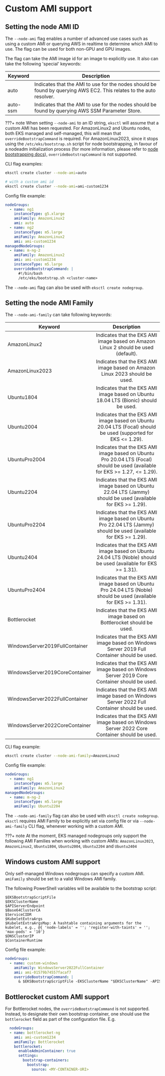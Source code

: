 # Custom AMI support

## Setting the node AMI ID

The `--node-ami` flag enables a number of advanced use cases such as using a custom AMI or querying AWS in realtime to determine which AMI to use.
The flag can be used for both non-GPU and GPU images.

The flag can take the AMI image id for an image to explicitly use. It also can take the following 'special' keywords:

| Keyword   | Description                                                                                                         |
| --------- | ------------------------------------------------------------------------------------------------------------------- |
| auto      | Indicates that the AMI to use for the nodes should be found by querying AWS EC2. This relates to the auto resolver. |
| auto-ssm  | Indicates that the AMI to use for the nodes should be found by querying AWS SSM Parameter Store.                    |


???+ note
    When setting `--node-ami` to an ID string, `eksctl` will assume that a custom AMI has been requested.
    For AmazonLinux2 and Ubuntu nodes, both EKS managed and self-managed, this will mean that `overrideBootstrapCommand` is required.
    For AmazonLinux2023, since it stops using the `/etc/eks/bootstrap.sh` script for node bootstrapping, in favour of a nodeadm initialization process (for more information, please refer to [node bootstrapping docs](https://github.com/eksctl-io/eksctl/blob/main/pkg/nodebootstrap/README.md)), `overrideBootstrapCommand` is not supported.

CLI flag examples:
```sh
eksctl create cluster --node-ami=auto

# with a custom ami id
eksctl create cluster --node-ami=ami-custom1234
```

Config file example:
```yaml
nodeGroups:
  - name: ng1
    instanceType: g5.xlarge
    amiFamily: AmazonLinux2
    ami: auto
  - name: ng2
    instanceType: m5.large
    amiFamily: AmazonLinux2
    ami: ami-custom1234
managedNodeGroups:
  - name: m-ng-2
    amiFamily: AmazonLinux2
    ami: ami-custom1234
    instanceType: m5.large
    overrideBootstrapCommand: |
      #!/bin/bash
      /etc/eks/bootstrap.sh <cluster-name>
```

The `--node-ami` flag can also be used with `eksctl create nodegroup`.

## Setting the node AMI Family

The `--node-ami-family` can take following keywords:

| Keyword                        |                                          Description                                                                        |
|--------------------------------|:---------------------------------------------------------------------------------------------------------------------------:|
| AmazonLinux2                   | Indicates that the EKS AMI image based on Amazon Linux 2 should be used (default).                                          |
| AmazonLinux2023                | Indicates that the EKS AMI image based on Amazon Linux 2023 should be used.                                                 |
| Ubuntu1804                     | Indicates that the EKS AMI image based on Ubuntu 18.04 LTS (Bionic) should be used.                                         |
| Ubuntu2004                     | Indicates that the EKS AMI image based on Ubuntu 20.04 LTS (Focal) should be used (supported for EKS <= 1.29).              |
| UbuntuPro2004                  | Indicates that the EKS AMI image based on Ubuntu Pro 20.04 LTS (Focal) should be used (available for EKS >= 1.27, <= 1.29). |
| Ubuntu2204                     | Indicates that the EKS AMI image based on Ubuntu 22.04 LTS (Jammy) should be used (available for EKS >= 1.29).              |
| UbuntuPro2204                  | Indicates that the EKS AMI image based on Ubuntu Pro 22.04 LTS (Jammy) should be used (available for EKS >= 1.29).          |
| Ubuntu2404                     | Indicates that the EKS AMI image based on Ubuntu 24.04 LTS (Noble) should be used (available for EKS >= 1.31).              |
| UbuntuPro2404                  | Indicates that the EKS AMI image based on Ubuntu Pro 24.04 LTS (Noble) should be used (available for EKS >= 1.31).          |
| Bottlerocket                   | Indicates that the EKS AMI image based on Bottlerocket should be used.                                                      |
| WindowsServer2019FullContainer | Indicates that the EKS AMI image based on Windows Server 2019 Full Container should be used.                                |
| WindowsServer2019CoreContainer | Indicates that the EKS AMI image based on Windows Server 2019 Core Container should be used.                                |
| WindowsServer2022FullContainer | Indicates that the EKS AMI image based on Windows Server 2022 Full Container should be used.                                |
| WindowsServer2022CoreContainer | Indicates that the EKS AMI image based on Windows Server 2022 Core Container should be used.                                |

CLI flag example:
```sh
eksctl create cluster --node-ami-family=AmazonLinux2
```

Config file example:
```yaml
nodeGroups:
  - name: ng1
    instanceType: m5.large
    amiFamily: AmazonLinux2
managedNodeGroups:
  - name: m-ng-2
    instanceType: m5.large
    amiFamily: Ubuntu2204
```

The `--node-ami-family` flag can also be used with `eksctl create nodegroup`. `eksctl` requires AMI Family to be explicitly set via config file or via `--node-ami-family` CLI flag, whenever working with a custom AMI.

???+ note
    At the moment, EKS managed nodegroups only support the following AMI Families when working with custom AMIs: `AmazonLinux2023`, `AmazonLinux2`, `Ubuntu1804`, `Ubuntu2004`, `Ubuntu2204` and `Ubuntu2404`

## Windows custom AMI support
Only self-managed Windows nodegroups can specify a custom AMI. `amiFamily` should be set to a valid Windows AMI family.

The following PowerShell variables will be available to the bootstrap script:

```
$EKSBootstrapScriptFile
$EKSClusterName
$APIServerEndpoint
$Base64ClusterCA
$ServiceCIDR
$KubeletExtraArgs
$KubeletExtraArgsMap: A hashtable containing arguments for the kubelet, e.g., @{ 'node-labels' = ''; 'register-with-taints' = ''; 'max-pods' = '10'}
$DNSClusterIP
$ContainerRuntime
```

Config file example:
```yaml
nodeGroups:
  - name: custom-windows
    amiFamily: WindowsServer2022FullContainer
    ami: ami-01579b74557facaf7
    overrideBootstrapCommand: |
      & $EKSBootstrapScriptFile -EKSClusterName "$EKSClusterName" -APIServerEndpoint "$APIServerEndpoint" -Base64ClusterCA "$Base64ClusterCA" -ContainerRuntime "containerd" -KubeletExtraArgs "$KubeletExtraArgs" 3>&1 4>&1 5>&1 6>&1
```

## Bottlerocket custom AMI support

For Bottlerocket nodes, the `overrideBootstrapCommand` is not supported. Instead, to designate their own bootstrap container, one should use the `bottlerocket` field as part of the configuration file. E.g.

```yaml
  nodeGroups:
  - name: bottlerocket-ng
    ami: ami-custom1234
    amiFamily: Bottlerocket
    bottlerocket:
      enableAdminContainer: true
      settings:
        bootstrap-containers:
          bootstrap:
            source: <MY-CONTAINER-URI>
```
